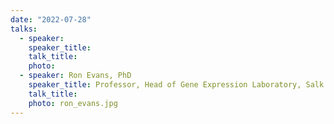 ```yaml
---
date: "2022-07-28"
talks:
  - speaker: 
    speaker_title: 
    talk_title: 
    photo: 
  - speaker: Ron Evans, PhD
    speaker_title: Professor, Head of Gene Expression Laboratory, Salk Institute
    talk_title: 
    photo: ron_evans.jpg
---
```


